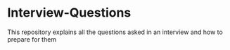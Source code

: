 Interview-Questions
===================

This repository explains all the questions asked in an interview and how to prepare for them 
